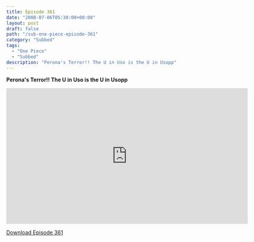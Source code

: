 ```yaml
---
title: Episode 361
date: "2008-07-06T05:30:00+00:00"
layout: post
draft: false
path: "/sub-one-piece-episode-361"
category: "Subbed"
tags:
  - "One Piece"
  - "Subbed"
description: "Perona's Terror!! The U in Uso is the U in Usopp"
---
```


**Perona's Terror!! The U in Uso is the U in Usopp**

<iframe width="640" height="360" src="https://www.rapidvideo.com/e/FXV0MJZP4O" frameborder="0" marginwidth=0 marginheight=0 scrolling=no allowfullscreen></iframe>

<a href="http://ouo.io/qs/eCodkFEQ?s=https://rapidvid.to/d/https://www.rapidvideo.com/e/FXV0MJZP4O">Download Episode 361</a>

